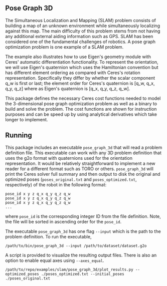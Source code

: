 Pose Graph 3D
----------------

The Simultaneous Localization and Mapping (SLAM) problem consists of building a
map of an unknown environment while simultaneously localizing against this
map. The main difficulty of this problem stems from not having any additional
external aiding information such as GPS. SLAM has been considered one of the
fundamental challenges of robotics. A pose graph optimization problem is one
example of a SLAM problem.

The example also illustrates how to use Eigen's geometry module with Ceres'
automatic differentiation functionality. To represent the orientation, we will
use Eigen's quaternion which uses the Hamiltonian convention but has different
element ordering as compared with Ceres's rotation representation. Specifically
they differ by whether the scalar component q_w is first or last; the element
order for Ceres's quaternion is [q_w, q_x, q_y, q_z] where as Eigen's quaternion
is [q_x, q_y, q_z, q_w].

This package defines the necessary Ceres cost functions needed to model the
3-dimensional pose graph optimization problem as well as a binary to build and
solve the problem. The cost functions are shown for instruction purposes and can
be speed up by using analytical derivatives which take longer to implement.


Running
-----------
This package includes an executable `pose_graph_3d` that will read a problem
definition file. This executable can work with any 3D problem definition that
uses the g2o format with quaternions used for the orientation representation. It
would be relatively straightforward to implement a new reader for a different
format such as TORO or others. `pose_graph_3d` will print the Ceres solver full
summary and then output to disk the original and optimized poses
(`poses_original.txt` and `poses_optimized.txt`, respectively) of the robot in
the following format:
```
pose_id x y z q_x q_y q_z q_w
pose_id x y z q_x q_y q_z q_w
pose_id x y z q_x q_y q_z q_w
...
```
where `pose_id` is the corresponding integer ID from the file definition. Note,
the file will be sorted in ascending order for the `pose_id`.

The executable `pose_graph_3d` has one flag `--input` which is the path to the
problem definition. To run the executable,
```
/path/to/bin/pose_graph_3d --input /path/to/dataset/dataset.g2o
```

A script is provided to visualize the resulting output files. There is also an
option to enable equal axes using ```--axes_equal```.
```
/path/to/repo/examples/slam/pose_graph_3d/plot_results.py --optimized_poses ./poses_optimized.txt --initial_poses ./poses_original.txt
```
